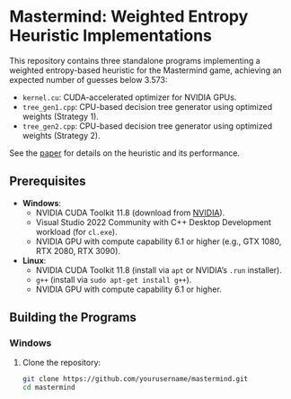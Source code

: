 # Mastermind: Weighted Entropy Heuristic Implementations

This repository contains three standalone programs implementing a weighted entropy-based heuristic for the Mastermind game, achieving an expected number of guesses below 3.573:
- `kernel.cu`: CUDA-accelerated optimizer for NVIDIA GPUs.
- `tree_gen1.cpp`: CPU-based decision tree generator using optimized weights (Strategy 1).
- `tree_gen2.cpp`: CPU-based decision tree generator using optimized weights (Strategy 2).

See the [paper](link-to-your-latex-paper) for details on the heuristic and its performance.

## Prerequisites
- **Windows**:
  - NVIDIA CUDA Toolkit 11.8 (download from [NVIDIA](https://developer.nvidia.com/cuda-11-8-0-download-archive)).
  - Visual Studio 2022 Community with C++ Desktop Development workload (for `cl.exe`).
  - NVIDIA GPU with compute capability 6.1 or higher (e.g., GTX 1080, RTX 2080, RTX 3090).
- **Linux**:
  - NVIDIA CUDA Toolkit 11.8 (install via `apt` or NVIDIA’s `.run` installer).
  - `g++` (install via `sudo apt-get install g++`).
  - NVIDIA GPU with compute capability 6.1 or higher.

## Building the Programs

### Windows
1. Clone the repository:
   ```bash
   git clone https://github.com/yourusername/mastermind.git
   cd mastermind
